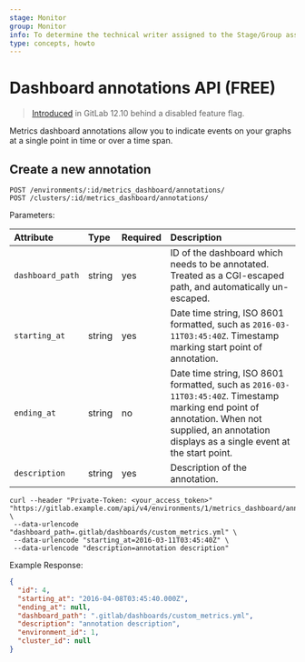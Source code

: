 ```yaml
---
stage: Monitor
group: Monitor
info: To determine the technical writer assigned to the Stage/Group associated with this page, see https://about.gitlab.com/handbook/engineering/ux/technical-writing/#assignments
type: concepts, howto
---
```


# Dashboard annotations API **(FREE)**

> [Introduced](https://gitlab.com/gitlab-org/gitlab/-/merge_requests/29089) in GitLab 12.10 behind a disabled feature flag.

Metrics dashboard annotations allow you to indicate events on your graphs at a single point in time or over a time span.

## Create a new annotation

```plaintext
POST /environments/:id/metrics_dashboard/annotations/
POST /clusters/:id/metrics_dashboard/annotations/
```

Parameters:

| Attribute      | Type           | Required | Description                                                                  |
|:---------------|:---------------|:---------|:-----------------------------------------------------------------------------|
| `dashboard_path` | string        | yes      | ID of the dashboard which needs to be annotated. Treated as a CGI-escaped path, and automatically un-escaped.  |
| `starting_at` | string        | yes      | Date time string, ISO 8601 formatted, such as `2016-03-11T03:45:40Z`. Timestamp marking start point of annotation.   |
| `ending_at` | string        | no      | Date time string, ISO 8601 formatted, such as `2016-03-11T03:45:40Z`. Timestamp marking end point of annotation. When not supplied, an annotation displays as a single event at the start point.  |
| `description` | string        | yes      | Description of the annotation.  |

```shell
curl --header "Private-Token: <your_access_token>" "https://gitlab.example.com/api/v4/environments/1/metrics_dashboard/annotations" \
 --data-urlencode "dashboard_path=.gitlab/dashboards/custom_metrics.yml" \
 --data-urlencode "starting_at=2016-03-11T03:45:40Z" \
 --data-urlencode "description=annotation description"
```

Example Response:

```json
{
  "id": 4,
  "starting_at": "2016-04-08T03:45:40.000Z",
  "ending_at": null,
  "dashboard_path": ".gitlab/dashboards/custom_metrics.yml",
  "description": "annotation description",
  "environment_id": 1,
  "cluster_id": null
}
```
